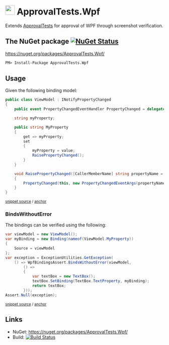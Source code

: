 <!--
GENERATED FILE - DO NOT EDIT
This file was generated by [MarkdownSnippets](https://github.com/SimonCropp/MarkdownSnippets).
Source File: /readme.source.md
To change this file edit the source file and then run MarkdownSnippets.
-->

# <img src="https://avatars3.githubusercontent.com/u/36907" height="30px"> ApprovalTests.Wpf

Extends [ApprovalTests](https://github.com/approvals/ApprovalTests.Net) for approval of WPF through screenshot verification.


## The NuGet package [![NuGet Status](http://img.shields.io/nuget/v/ApprovalTests.Wpf.svg?style=flat)](https://www.nuget.org/packages/ApprovalTests.Wpf/)

https://nuget.org/packages/ApprovalTests.Wpf/

```ps
PM> Install-Package ApprovalTests.Wpf
```


## Usage

Given the following binding model:

<!-- snippet: model -->
<a id='snippet-model'/></a>
```cs
public class ViewModel : INotifyPropertyChanged
{
    public event PropertyChangedEventHandler PropertyChanged = delegate { };

    string myProperty;

    public string MyProperty
    {
        get => myProperty;
        set
        {
            myProperty = value;
            RaisePropertyChanged();
        }
    }

    void RaisePropertyChanged([CallerMemberName] string propertyName = null)
    {
        PropertyChanged(this, new PropertyChangedEventArgs(propertyName));
    }
}
```
<sup>[snippet source](/src/Tests/Snippets/BindsWithoutError.cs#L33-L57) / [anchor](#snippet-model)</sup>
<!-- endsnippet -->


### BindsWithoutError

The bindings can be verified using the following:

<!-- snippet: BindsWithoutError -->
<a id='snippet-bindswithouterror'/></a>
```cs
var viewModel = new ViewModel();
var myBinding = new Binding(nameof(ViewModel.MyProperty))
{
    Source = viewModel
};
var exception = ExceptionUtilities.GetException(
    () => WpfBindingsAssert.BindsWithoutError(viewModel,
        () =>
        {
            var textBox = new TextBox();
            textBox.SetBinding(TextBox.TextProperty, myBinding);
            return textBox;
        }));
Assert.Null(exception);
```
<sup>[snippet source](/src/Tests/Snippets/BindsWithoutError.cs#L13-L30) / [anchor](#snippet-bindswithouterror)</sup>
<!-- endsnippet -->


## Links

 * NuGet: https://nuget.org/packages/ApprovalTests.Wpf/
 * Build: [![Build Status](https://dev.azure.com/approvals/ApprovalTests.Net.Wpf/_apis/build/status/approvals.ApprovalTests.Net.Wpf?branchName=master)](https://dev.azure.com/approvals/ApprovalTests.Net.Wpf/_build/latest?definitionId=3&branchName=master)
